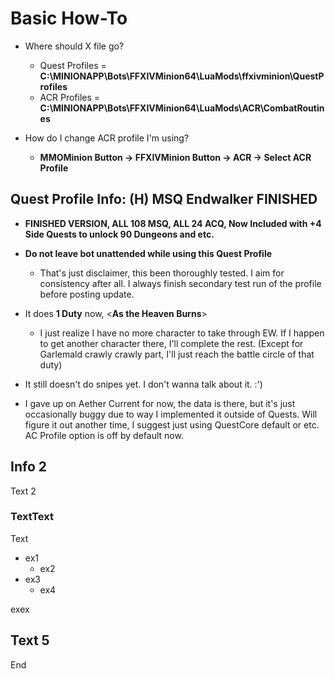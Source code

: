 # Basic How-To

* Where should X file go?
  * Quest Profiles =  **C:\MINIONAPP\Bots\FFXIVMinion64\LuaMods\ffxivminion\QuestProfiles**
  * ACR Profiles = **C:\MINIONAPP\Bots\FFXIVMinion64\LuaMods\ACR\CombatRoutines**

* How do I change ACR profile I'm using?
  * **MMOMinion Button -> FFXIVMinion Button -> ACR -> Select ACR Profile**


## Quest Profile Info: (H) MSQ Endwalker FINISHED
* **FINISHED VERSION,    ALL 108 MSQ,   ALL 24 ACQ,  Now Included with +4 Side Quests to unlock 90 Dungeons and etc.**

* **Do not leave bot unattended while using this Quest Profile**
  * That's just disclaimer, this been thoroughly tested. I aim for consistency after all. I always finish secondary test run of the profile before posting update.

* It does **1 Duty** now, <**As the Heaven Burns**>
  * I just realize I have no more character to take through EW. If I happen to get another character there, I'll complete the rest. (Except for Garlemald crawly crawly part, I'll just reach the battle circle of that duty)

* It still doesn't do snipes yet. I don't wanna talk about it. :')

* I gave up on Aether Current for now, the data is there, but it's just occasionally buggy due to way I implemented it outside of Quests. Will figure it out another time, I suggest just using QuestCore default or etc. AC Profile option is off by default now.




## Info 2

Text 2

### TextText

Text

* ex1
  * ex2
* ex3
  * ex4

exex

## Text 5

End
